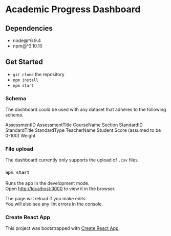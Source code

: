 # Academic Progress Dashboard

## Dependencies
- node@^6.9.4
- npm@^3.10.10

## Get Started
- `git clone` the repository
- `npm install`
- `npm start`

### Schema
The dashboard could be used with any dataset that adheres to the following schema.

AssessmentID
AssessmentTitle
CourseName
Section
StandardID
StandardTitle
StandardType
TeacherName
Student
Score (assumed to be 0-100)
Weight

### File upload

The dashboard currently only supports the upload of `.csv` files.

### `npm start`

Runs the app in the development mode.<br>
Open [http://localhost:3000](http://localhost:3000) to view it in the browser.

The page will reload if you make edits.<br>
You will also see any lint errors in the console.

### Create React App
This project was bootstrapped with [Create React App](https://github.com/facebookincubator/create-react-app).
